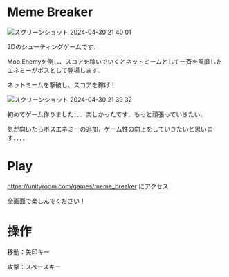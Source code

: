 # Meme Breaker

![スクリーンショット 2024-04-30 21 40 01](https://github.com/rkoba0718/MemeBreaker/assets/75113725/59a24779-a6b3-4b5b-b592-bbfc301431b0)

2Dのシューティングゲームです.

Mob Enemyを倒し、スコアを稼いでいくとネットミームとして一斉を風靡したエネミーがボスとして登場します.

ネットミームを撃破し、スコアを稼げ！

![スクリーンショット 2024-04-30 21 39 32](https://github.com/rkoba0718/MemeBreaker/assets/75113725/114f935b-4bcb-443a-9fe5-14e8d44600b6)



初めてゲーム作りました．．．楽しかったです．もっと頑張っていきたい．

気が向いたらボスエネミーの追加，ゲーム性の向上をしていきたいと思います．．．．

# Play

https://unityroom.com/games/meme_breaker にアクセス

全画面で楽しんでください！

# 操作

移動：矢印キー

攻撃：スペースキー

